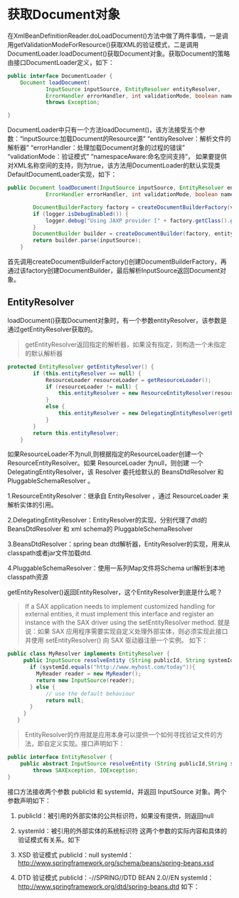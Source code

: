 # 获取Document对象
在XmlBeanDefinitionReader.doLoadDocument()方法中做了两件事情，一是调用getValidationModeForResource()获取XML的验证模式，二是调用DocumentLoader.loadDocument()获取Document对象。获取Document的策略由接口DocumentLoader定义，如下：
```java
public interface DocumentLoader {
    Document loadDocument(
            InputSource inputSource, EntityResolver entityResolver,
            ErrorHandler errorHandler, int validationMode, boolean namespaceAware)
            throws Exception;

}
```
DocumentLoader中只有一个方法loadDocument()，该方法接受五个参数：“inputSource:加载Document的Resource源”  “entitiyResolver：解析文件的解析器”   “errorHandler：处理加载Document对象的过程的错误” “validationMode：验证模式” “namespaceAware:命名空间支持”， 如果要提供对XML名称空间的支持，则为true，该方法用DocumentLoader的默认实现类DefaultDocumentLoader实现，如下：
```java
public Document loadDocument(InputSource inputSource, EntityResolver entityResolver,
            ErrorHandler errorHandler, int validationMode, boolean namespaceAware) throws Exception {

        DocumentBuilderFactory factory = createDocumentBuilderFactory(validationMode, namespaceAware);
        if (logger.isDebugEnabled()) {
            logger.debug("Using JAXP provider [" + factory.getClass().getName() + "]");
        }
        DocumentBuilder builder = createDocumentBuilder(factory, entityResolver, errorHandler);
        return builder.parse(inputSource);
    }
```
首先调用createDocumentBuilderFactory()创建DocumentBuilderFactory，再通过该factory创建DocumentBuilder，最后解析InputSource返回Document对象。

## EntityResolver
loadDocument()获取Document对象时，有一个参数entityResolver，该参数是通过getEntityResolver获取的。

>getEntityResolver返回指定的解析器，如果没有指定，则构造一个未指定的默认解析器

```java
protected EntityResolver getEntityResolver() {
        if (this.entityResolver == null) {
            ResourceLoader resourceLoader = getResourceLoader();
            if (resourceLoader != null) {
                this.entityResolver = new ResourceEntityResolver(resourceLoader);
            }
            else {
                this.entityResolver = new DelegatingEntityResolver(getBeanClassLoader());
            }
        }
        return this.entityResolver;
    }
```
如果ResourceLoader不为null,则根据指定的ResourceLoader创建一个ResourceEntityResolver。如果 ResourceLoader 为null，则创建 一个 DelegatingEntityResolver，该 Resolver 委托给默认的 BeansDtdResolver 和 PluggableSchemaResolver 。

1.ResourceEntityResolver：继承自 EntityResolver ，通过 ResourceLoader 来解析实体的引用。

2.DelegatingEntityResolver：EntityResolver的实现，分别代理了dtd的BeansDtdResolver 和 xml schema的 PluggableSchemaResolver

3.BeansDtdResolver：spring bean dtd解析器，EntityResolver的实现，用来从classpath或者jar文件加载dtd.

4.PluggableSchemaResolver：使用一系列Map文件将Schema url解析到本地classpath资源

getEntityResolver()返回EntityResolver，这个EntityResolver到底是什么呢？

>If a SAX application needs to implement customized handling for external entities, it must implement this interface and register an instance with the SAX driver using the setEntityResolver method.
就是说：如果 SAX 应用程序需要实现自定义处理外部实体，则必须实现此接口并使用 setEntityResolver() 向 SAX 驱动器注册一个实例。 如下：

```java
public class MyResolver implements EntityResolver {
     public InputSource resolveEntity (String publicId, String systemId){
       if (systemId.equals("http://www.myhost.com/today")){
         MyReader reader = new MyReader();
         return new InputSource(reader);
       } else {
            // use the default behaviour
            return null;
       }
     }
   }
```
> EntityResolver的作用就是应用本身可以提供一个如何寻找验证文件的方法，即自定义实现。接口声明如下：
```java
public interface EntityResolver {
    public abstract InputSource resolveEntity (String publicId,String systemId)
        throws SAXException, IOException;
}
```
接口方法接收两个参数 publicId 和 systemId，并返回 InputSource 对象。两个参数声明如下：

1. publicId：被引用的外部实体的公共标识符，如果没有提供，则返回null

2. systemId：被引用的外部实体的系统标识符 这两个参数的实际内容和具体的验证模式有关系。如下

3. XSD 验证模式
        publicId：null
        systemId：http://www.springframework.org/schema/beans/spring-beans.xsd
        
4. DTD 验证模式
        publicId：-//SPRING//DTD BEAN 2.0//EN
        systemId：http://www.springframework.org/dtd/spring-beans.dtd 如下：
